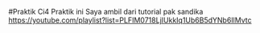 #Praktik Ci4
Praktik ini Saya ambil dari tutorial pak sandika
https://youtube.com/playlist?list=PLFIM0718LjIUkkIq1Ub6B5dYNb6IlMvtc

